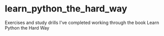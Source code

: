 # learn_python_the_hard_way
Exercises and study drills I've completed working through the book Learn Python the Hard Way
